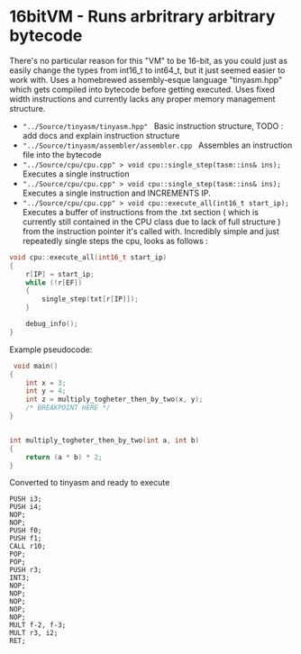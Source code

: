 # 16bitVM - Runs arbritrary arbitrary bytecode
There's no particular reason for this "VM" to be 16-bit, as you could just as easily change the types from int16_t to int64_t, but it just
seemed easier to work with. Uses a homebrewed assembly-esque language "tinyasm.hpp" which gets compiled into bytecode before getting executed.
Uses fixed width instructions and currently lacks any proper memory management structure. 

-  `"../Source/tinyasm/tinyasm.hpp" `
  Basic instruction structure, TODO : add docs and explain instruction structure
-  `"../Source/tinyasm/assembler/assembler.cpp `
  Assembles an instruction file into the bytecode
-  `"../Source/cpu/cpu.cpp" > void cpu::single_step(tasm::ins& ins); `
  Executes a single instruction
  -  `"../Source/cpu/cpu.cpp" > void cpu::single_step(tasm::ins& ins); `
  Executes a single instruction and INCREMENTS IP.
  -  `"../Source/cpu/cpu.cpp" > void cpu::execute_all(int16_t start_ip); `
  Executes a buffer of instructions from the .txt section ( which is currently still contained in the CPU class due to lack of full structure )
   from the instruction pointer it's called with. Incredibly simple and just repeatedly single steps the cpu, looks as follows : 
   
```cpp
void cpu::execute_all(int16_t start_ip)
{
    r[IP] = start_ip;
    while (!r[EF])
    {
        single_step(txt[r[IP]]);
    }

    debug_info();
} 
```

Example pseudocode:
```cpp
 void main()
{
	int x = 3;
	int y = 4;
	int z = multiply_togheter_then_by_two(x, y);
	/* BREAKPOINT HERE */
}


int multiply_togheter_then_by_two(int a, int b)
{
	return (a * b) * 2;
}
```

Converted to tinyasm and ready to execute
```
PUSH i3;
PUSH i4;
NOP;
NOP;
PUSH f0;
PUSH f1;
CALL r10;
POP;
POP;
PUSH r3;
INT3;
NOP;
NOP;
NOP;
NOP;
NOP;
MULT f-2, f-3;
MULT r3, i2;
RET;
```

